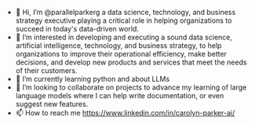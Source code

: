 - 👋 Hi, I’m @parallelparkerg a data science, technology, and business strategy executive playing a critical role in helping organizations to succeed in today's data-driven world. 
- 👀 I’m interested in developing and executing a sound data science, artificial intelligence, technology, and business strategy, to help organizations to improve their operational efficiency, make better decisions, and develop new products and services that meet the needs of their customers.
- 🌱 I’m currently learning python and about LLMs
- 💞️ I’m looking to collaborate on projects to advance my learning of large language models where I can help write documentation, or even suggest new features.
- 📫 How to reach me https://www.linkedin.com/in/carolyn-parker-ai/

<!---
parallelparkerg/parallelparkerg is a ✨ special ✨ repository because its `README.md` (this file) appears on your GitHub profile.
You can click the Preview link to take a look at your changes.
--->
